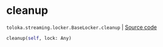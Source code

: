 # cleanup
`toloka.streaming.locker.BaseLocker.cleanup` | [Source code](https://github.com/Toloka/toloka-kit/blob/v1.1.2/src/streaming/locker.py#L35)

```python
cleanup(self, lock: Any)
```

